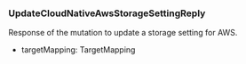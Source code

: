 ### UpdateCloudNativeAwsStorageSettingReply
Response of the mutation to update a storage setting for AWS.

- targetMapping: TargetMapping

